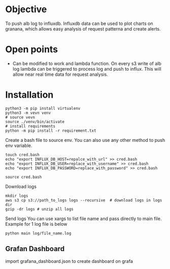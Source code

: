 # Objective
To push alb log to influxdb. Influxdb data can be used to plot charts on granana, which allows easy analysis of request patterna and create alerts.

# Open points
- Can be modified to work and lambda function. On every s3 write of alb log lambda can be triggered to process log and push to influx. This will allow near real time data for request analysis.


# Installation

```
python3 -m pip install virtualenv
python3 -m vevn venv
# source vevn
source ./venv/bin/activate
# install requirements
python -m pip install -r requirement.txt
```

Create a bash file to source env. You can also use any other method to push env variable. 
```
touch cred.bash
echo "export INFLUX_DB_HOST=repalce_with_url" >> cred.bash
echo "export INFLUX_DB_USER=replace_with_username" >> cred.bash
echo "export INFLUX_DB_PASSWORD=replace_with_password" >> cred.bash

source cred.bash
```

Download logs
```
mkdir logs
aws s3 cp s3://path_to_logs logs --recursive  # download logs in logs dir
gzip -dr logs # unzip all logs
```

Send logs
You can use xargs to list file name and pass directly to main file. Example for 1 log file is below
```
python main log/file_name.log
```

## Grafan Dashboard
import grafana_dashboard.json to create dashboard on grafa
